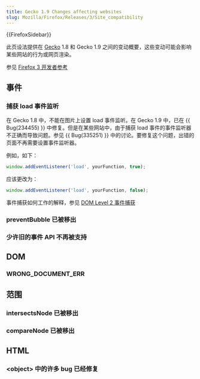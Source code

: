 ```yaml
---
title: Gecko 1.9 Changes affecting websites
slug: Mozilla/Firefox/Releases/3/Site_compatibility
---
```


{{FirefoxSidebar}}

此页设法提供在 [Gecko](cn/Gecko) 1.8 和 Gecko 1.9 之间的变动概要，这些变动可能会影响某些网站的行为或网页渲染。

参见 [Firefox 3 开发者参考](cn/Firefox_3_for_developers)

## 事件

### 捕获 load 事件监听

在 Gecko 1.8 中，不能在图片上设置 load 事件监听。在 Gecko 1.9 中，已在 {{ Bug(234455) }} 中修复。但是在某些网站中，由于捕获 load 事件的事件监听器不正确而导致问题。参见 {{ Bug(335251) }} 中的讨论。要修复这个问题，出错的页面不再需要设置事件监听器。

例如，如下：

```js
window.addEventListener('load', yourFunction, true);
```

应该更改为：

```js
window.addEventListener('load', yourFunction, false);
```

事件捕获如何工作的解释，参见 [DOM Level 2 事件捕获](http://www.w3.org/TR/DOM-Level-2-Events/events.html#Events-flow-capture)

### preventBubble 已被移出

### 少许旧的事件 API 不再被支持

## DOM

### WRONG_DOCUMENT_ERR

## 范围

### intersectsNode 已被移出

### compareNode 已被移出

## HTML

### \<object> 中的许多 bug 已经修复
